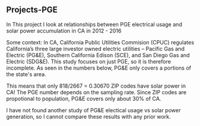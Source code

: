 ## Projects-PGE

In This project I look at relationships between PGE electrical usage and solar power accumulation in CA in 2012 - 2016

Some context: In CA, California Public Utilities Commision (CPUC) regulates California’s three large investor owned electric utilities – Pacific Gas and Electric (PG&E), Southern California Edison (SCE), and San Diego Gas and Electric (SDG&E). This study focuses on just PGE, so it is therefore incomplete. 
As seen in the numbers below, PG&E only covers a portions of the state's area. 

This means that only 818/2667 = 0.30670 ZIP codes have solar power in CA! The PGE number depends on the sampling rate. Since ZIP codes are propotional to population, PG&E covers only about 30% of CA. 

I have not found another study of PG&E electical usage vs solar power generation, so I cannot compare these results with any prior work.
